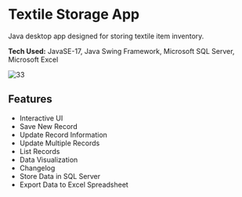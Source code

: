 # Textile Storage App
Java desktop app designed for storing textile item inventory.

**Tech Used:** JavaSE-17, Java Swing Framework, Microsoft SQL Server, Microsoft Excel

![33](https://github.com/user-attachments/assets/b5298daf-6722-426b-aebb-42d1acf1cdbc)

## Features
- Interactive UI
- Save New Record
- Update Record Information 
- Update Multiple Records
- List Records
- Data Visualization
- Changelog
- Store Data in SQL Server
- Export Data to Excel Spreadsheet

